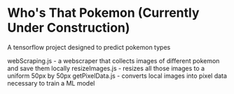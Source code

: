 # Who's That Pokemon (Currently Under Construction)

A tensorflow project designed to predict pokemon types

webScraping.js - a webscraper that collects images of different pokemon and save them locally
resizeImages.js - resizes all those images to a uniform 50px by 50px
getPixelData.js - converts local images into pixel data necessary to train a ML model
